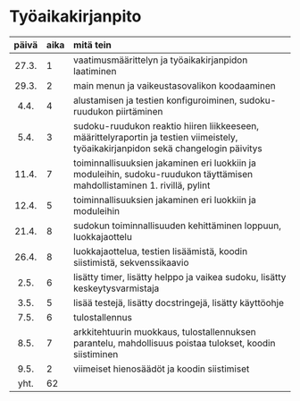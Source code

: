 # Työaikakirjanpito

| päivä  | aika | mitä tein                                                                                                                           |
|:------:|:-----|:------------------------------------------------------------------------------------------------------------------------------------|
| 27.3.  | 1    | vaatimusmäärittelyn ja työaikakirjanpidon laatiminen                                                                                |
| 29.3.  | 2    | main menun ja vaikeustasovalikon koodaaminen                                                                                        |
|  4.4.  | 4    | alustamisen ja testien konfiguroiminen, sudoku-ruudukon piirtäminen                                                                 |
|  5.4.  | 3    | sudoku-ruudukon reaktio hiiren liikkeeseen, määrittelyraportin ja testien viimeistely, työaikakirjanpidon sekä changelogin päivitys |
| 11.4.  | 7    | toiminnallisuuksien jakaminen eri luokkiin ja moduleihin, sudoku-ruudukon täyttämisen mahdollistaminen 1. rivillä, pylint           |
| 12.4.  | 5    | toiminnallisuuksien jakaminen eri luokkiin ja moduleihin                                                                            |
| 21.4.  | 8    | sudokun toiminnallisuuden kehittäminen loppuun, luokkajaottelu                                                                      |
| 26.4.  | 8    | luokkajaottelua, testien lisäämistä, koodin siistimistä, sekvenssikaavio                                                            |                                                          |
|  2.5.  | 6    | lisätty timer, lisätty helppo ja vaikea sudoku, lisätty keskeytysvarmistaja                                                         |
|  3.5.  | 5    | lisää testejä, lisätty docstringejä, lisätty käyttöohje                                                                             |
|  7.5.  | 6    | tulostallennus                                                                                                                      |
| 8.5.   | 7    | arkkitehtuurin muokkaus, tulostallennuksen parantelu, mahdollisuus poistaa tulokset, koodin siistiminen                             |
| 9.5. | 2 | viimeiset hienosäädöt ja koodin siistimiset |
|  yht.  | 62   |
